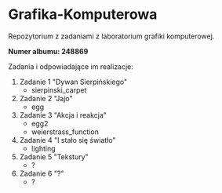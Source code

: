 # Grafika-Komputerowa
Repozytorium z zadaniami z laboratorium grafiki komputerowej.

**Numer albumu: 248869**

Zadania i odpowiadające im realizacje:
1. Zadanie 1 "Dywan Sierpińskiego"
   - sierpinski_carpet
2. Zadanie 2 "Jajo"
   - egg
3. Zadanie 3 "Akcja i reakcja"
   - egg2
   - weierstrass_function
4. Zadanie 4 "I stało się światło"
   - lighting
5. Zadanie 5 "Tekstury"
   - ?
6. Zadanie 6 "?"
   - ?

